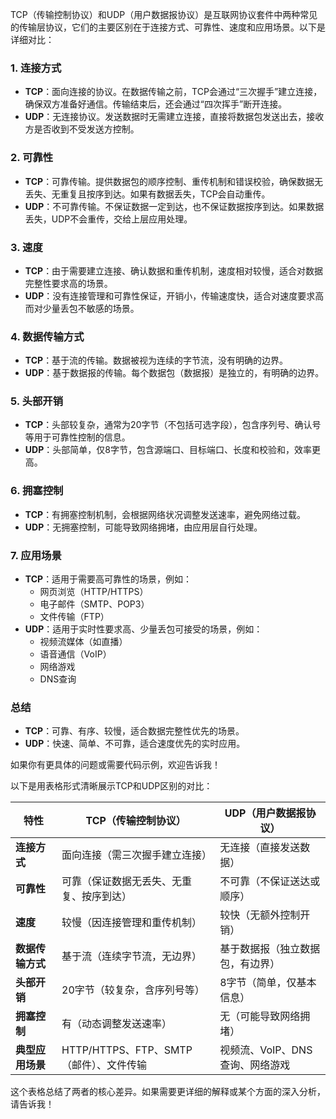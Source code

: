 TCP（传输控制协议）和UDP（用户数据报协议）是互联网协议套件中两种常见的传输层协议，它们的主要区别在于连接方式、可靠性、速度和应用场景。以下是详细对比：

### 1. **连接方式**
- **TCP**：面向连接的协议。在数据传输之前，TCP会通过“三次握手”建立连接，确保双方准备好通信。传输结束后，还会通过“四次挥手”断开连接。
- **UDP**：无连接协议。发送数据时无需建立连接，直接将数据包发送出去，接收方是否收到不受发送方控制。

### 2. **可靠性**
- **TCP**：可靠传输。提供数据包的顺序控制、重传机制和错误校验，确保数据无丢失、无重复且按序到达。如果有数据丢失，TCP会自动重传。
- **UDP**：不可靠传输。不保证数据一定到达，也不保证数据按序到达。如果数据丢失，UDP不会重传，交给上层应用处理。

### 3. **速度**
- **TCP**：由于需要建立连接、确认数据和重传机制，速度相对较慢，适合对数据完整性要求高的场景。
- **UDP**：没有连接管理和可靠性保证，开销小，传输速度快，适合对速度要求高而对少量丢包不敏感的场景。

### 4. **数据传输方式**
- **TCP**：基于流的传输。数据被视为连续的字节流，没有明确的边界。
- **UDP**：基于数据报的传输。每个数据包（数据报）是独立的，有明确的边界。

### 5. **头部开销**
- **TCP**：头部较复杂，通常为20字节（不包括可选字段），包含序列号、确认号等用于可靠性控制的信息。
- **UDP**：头部简单，仅8字节，包含源端口、目标端口、长度和校验和，效率更高。

### 6. **拥塞控制**
- **TCP**：有拥塞控制机制，会根据网络状况调整发送速率，避免网络过载。
- **UDP**：无拥塞控制，可能导致网络拥堵，由应用层自行处理。

### 7. **应用场景**
- **TCP**：适用于需要高可靠性的场景，例如：
  - 网页浏览（HTTP/HTTPS）
  - 电子邮件（SMTP、POP3）
  - 文件传输（FTP）
- **UDP**：适用于实时性要求高、少量丢包可接受的场景，例如：
  - 视频流媒体（如直播）
  - 语音通信（VoIP）
  - 网络游戏
  - DNS查询

### 总结
- **TCP**：可靠、有序、较慢，适合数据完整性优先的场景。
- **UDP**：快速、简单、不可靠，适合速度优先的实时应用。

如果你有更具体的问题或需要代码示例，欢迎告诉我！



以下是用表格形式清晰展示TCP和UDP区别的对比：

| **特性**         | **TCP（传输控制协议）**                  | **UDP（用户数据报协议）**        |
| ---------------- | ---------------------------------------- | -------------------------------- |
| **连接方式**     | 面向连接（需三次握手建立连接）           | 无连接（直接发送数据）           |
| **可靠性**       | 可靠（保证数据无丢失、无重复、按序到达） | 不可靠（不保证送达或顺序）       |
| **速度**         | 较慢（因连接管理和重传机制）             | 较快（无额外控制开销）           |
| **数据传输方式** | 基于流（连续字节流，无边界）             | 基于数据报（独立数据包，有边界） |
| **头部开销**     | 20字节（较复杂，含序列号等）             | 8字节（简单，仅基本信息）        |
| **拥塞控制**     | 有（动态调整发送速率）                   | 无（可能导致网络拥堵）           |
| **典型应用场景** | HTTP/HTTPS、FTP、SMTP（邮件）、文件传输  | 视频流、VoIP、DNS查询、网络游戏  |

这个表格总结了两者的核心差异。如果需要更详细的解释或某个方面的深入分析，请告诉我！